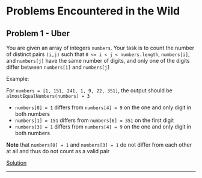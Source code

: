 # Problems Encountered in the Wild

## Problem 1 - Uber

You are given an array of integers `numbers`. Your task is to count the number of distinct pairs `(i,j)` such that `0 <= i < j < numbers.length`, `numbers[i]`, and `numbers[j]` have the same number of digits, and only one of the digits differ between `numbers[i]` and `numbers[j]`

Example:

For `numbers = [1, 151, 241, 1, 9, 22, 351]`, the output should be `almostEqualNumbers(numbers) = 3`

- `numbers[0] = 1` differs from `numbers[4] = 9` on the one and only digit in both numbers
- `numbers[1] = 151` differs from `numbers[6] = 351` on the first digit
- `numbers[3] = 1` differs from `numbers[4] = 9` on the one and only digit in both numbers

**Note** that `numbers[0] = 1` and `numbers[3] = 1` do not differ from each other at all and thus do not count as a valid pair

[Solution](./Uber_Distinct_Pairs.py)

<hr>
